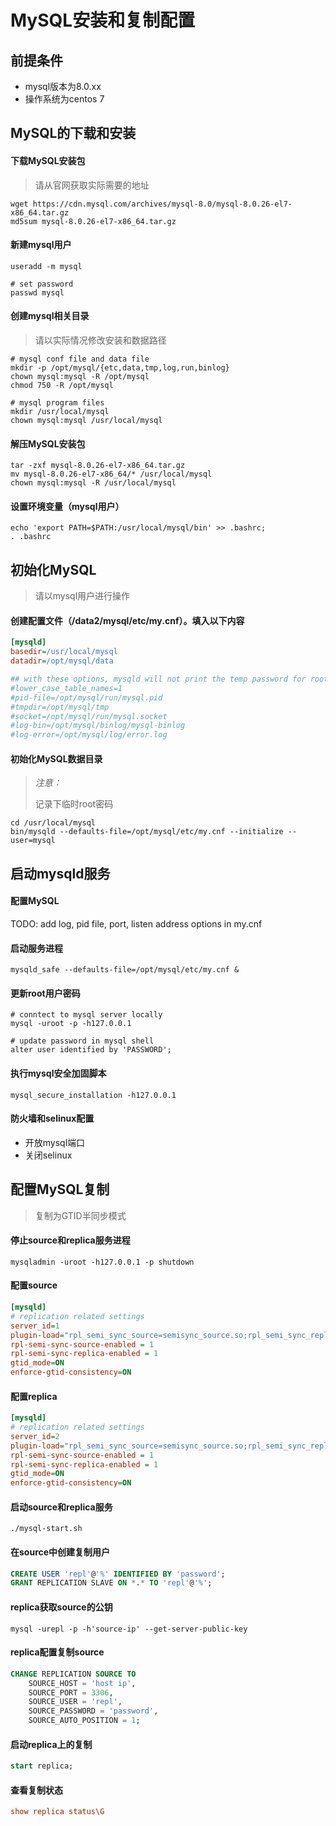 # MySQL安装和复制配置

## 前提条件

- mysql版本为8.0.xx
- 操作系统为centos 7

## MySQL的下载和安装

#### 下载MySQL安装包

> 请从官网获取实际需要的地址

```shell
wget https://cdn.mysql.com/archives/mysql-8.0/mysql-8.0.26-el7-x86_64.tar.gz
md5sum mysql-8.0.26-el7-x86_64.tar.gz
```

#### 新建mysql用户

```shell
useradd -m mysql

# set password
passwd mysql 
```

#### 创建mysql相关目录

> 请以实际情况修改安装和数据路径

```shell
# mysql conf file and data file
mkdir -p /opt/mysql/{etc,data,tmp,log,run,binlog}
chown mysql:mysql -R /opt/mysql
chmod 750 -R /opt/mysql

# mysql program files
mkdir /usr/local/mysql
chown mysql:mysql /usr/local/mysql
```

#### 解压MySQL安装包

```shell
tar -zxf mysql-8.0.26-el7-x86_64.tar.gz
mv mysql-8.0.26-el7-x86_64/* /usr/local/mysql
chown mysql:mysql -R /usr/local/mysql
```

#### 设置环境变量（mysql用户）

```shell
echo 'export PATH=$PATH:/usr/local/mysql/bin' >> .bashrc;
. .bashrc
```

## 初始化MySQL

> 请以mysql用户进行操作

#### 创建配置文件（/data2/mysql/etc/my.cnf）。填入以下内容

```ini
[mysqld]
basedir=/usr/local/mysql
datadir=/opt/mysql/data

## with these options, mysqld will not print the temp password for root
#lower_case_table_names=1
#pid-file=/opt/mysql/run/mysql.pid
#tmpdir=/opt/mysql/tmp
#socket=/opt/mysql/run/mysql.socket
#log-bin=/opt/mysql/binlog/mysql-binlog
#log-error=/opt/mysql/log/error.log
```

#### 初始化MySQL数据目录

> *注意：*
>
> 记录下临时root密码

```shell
cd /usr/local/mysql
bin/mysqld --defaults-file=/opt/mysql/etc/my.cnf --initialize --user=mysql
```



## 启动mysqld服务

#### 配置MySQL

TODO: add log, pid file, port, listen address options in my.cnf

#### 启动服务进程

```shell
mysqld_safe --defaults-file=/opt/mysql/etc/my.cnf &
```

#### 更新root用户密码

```shell
# conntect to mysql server locally
mysql -uroot -p -h127.0.0.1

# update password in mysql shell
alter user identified by 'PASSWORD';
```

#### 执行mysql安全加固脚本

```shell
mysql_secure_installation -h127.0.0.1
```

#### 防火墙和selinux配置

- 开放mysql端口
- 关闭selinux

## 配置MySQL复制

> 复制为GTID半同步模式

#### 停止source和replica服务进程

```shell
mysqladmin -uroot -h127.0.0.1 -p shutdown
```

#### 配置source

```ini
[mysqld]
# replication related settings
server_id=1
plugin-load="rpl_semi_sync_source=semisync_source.so;rpl_semi_sync_replica=semisync_replica.so"
rpl-semi-sync-source-enabled = 1
rpl-semi-sync-replica-enabled = 1
gtid_mode=ON
enforce-gtid-consistency=ON
```

#### 配置replica

```ini
[mysqld]
# replication related settings
server_id=2
plugin-load="rpl_semi_sync_source=semisync_source.so;rpl_semi_sync_replica=semisync_replica.so"
rpl-semi-sync-source-enabled = 1
rpl-semi-sync-replica-enabled = 1
gtid_mode=ON
enforce-gtid-consistency=ON
```

#### 启动source和replica服务

```shell
./mysql-start.sh
```

#### 在source中创建复制用户

```sql
CREATE USER 'repl'@'%' IDENTIFIED BY 'password';
GRANT REPLICATION SLAVE ON *.* TO 'repl'@'%';
```

#### replica获取source的公钥

````shell
mysql -urepl -p -h'source-ip' --get-server-public-key
````

#### replica配置复制source

```sql
CHANGE REPLICATION SOURCE TO
	SOURCE_HOST = 'host ip',
	SOURCE_PORT = 3306,
	SOURCE_USER = 'repl',
	SOURCE_PASSWORD = 'password',
	SOURCE_AUTO_POSITION = 1;
```

#### 启动replica上的复制

```sql
start replica;
```

#### 查看复制状态

```ini
show replica status\G
```

